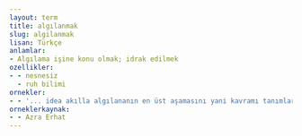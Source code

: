```yaml
---
layout: term
title: algılanmak
slug: algilanmak
lisan: Türkçe
anlamlar:
- Algılama işine konu olmak; idrak edilmek
ozellikler:
- - nesnesiz
  - ruh bilimi
ornekler:
- - '... idea akılla algılananın en üst aşamasını yani kavramı tanımlar.'
orneklerkaynak:
- - Azra Erhat
---
```

